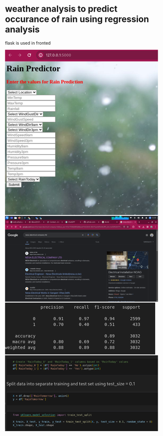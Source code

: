 # weather analysis to predict occurance of rain using regression analysis

flask is used in fronted 

<img src="https://github.com/sammypeter/weather-forcast/blob/main/1.png">

<img src="https://github.com/sammypeter/weather-forcast/blob/main/2.png">

<img src="https://github.com/sammypeter/weather-forcast/blob/main/3.png">

<img src="https://github.com/sammypeter/weather-forcast/blob/main/4.png">
